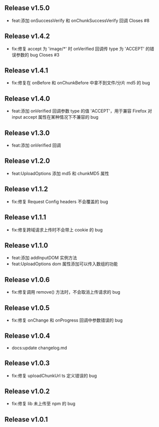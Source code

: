## Release v1.5.0
- feat:添加 onSuccessVerify 和 onChunkSuccessVerify 回调 Closes #8

## Release v1.4.2
- fix:修复 accept 为 'image/*' 时 onVerified 回调传 type 为 'ACCEPT' 的错误参数的 bug Closes #3

## Release v1.4.1
- fix:修复在 onBefore 和 onChunkBefore 中拿不到文件/分片 md5 的 bug

## Release v1.4.0
- feat:添加 onVerified 回调参数 type 的值 'ACCEPT'，用于兼容 Firefox 对 input accept 属性在某种情况下不兼容的 bug

## Release v1.3.0
- feat:添加 onVerified 回调

## Release v1.2.0
- feat:UploadOptions 添加 md5 和 chunkMD5 属性

## Release v1.1.2
- fix:修复 Request Config headers 不会覆盖的 bug

## Release v1.1.1
- fix:修复跨域请求上传时不会带上 cookie 的 bug

## Release v1.1.0
- feat:添加 addInputDOM 实例方法
- feat:UploadOptions dom 属性添加可以传入数组的功能

## Release v1.0.6
- fix:修复调用 remove() 方法时，不会取消上传请求的 bug

## Release v1.0.5
- fix:修复 onChange 和 onProgress 回调中参数错误的 bug

## Release v1.0.4
- docs:update changelog.md

## Release v1.0.3
- fix:修复 uploadChunkUrl ts 定义错误的 bug

## Release v1.0.2
- fix:修复 lib 未上传至 npm 的 bug

## Release v1.0.1

